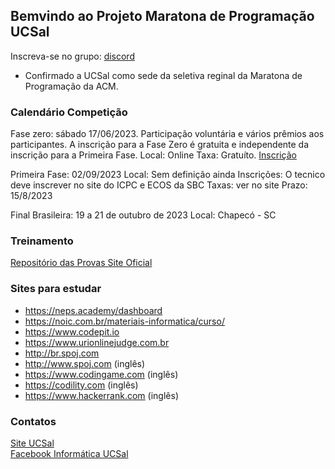 ## Bemvindo ao Projeto Maratona de Programação UCSal

Inscreva-se no grupo: [discord](https://discord.gg/NJ9xRDfWb3)

- Confirmado a UCSal como sede da seletiva reginal da Maratona de Programação da ACM.

### Calendário Competição

Fase zero: sábado 17/06/2023.
Participação voluntária e vários prêmios aos participantes. A inscrição para a Fase Zero é gratuita e independente da inscrição para a Primeira Fase.
Local: Online
Taxa: Gratuíto.
[Inscrição](https://forms.gle/Tdf8WxAcwaaoksg47)

Primeira Fase: 02/09/2023
Local: Sem definição ainda
Inscrições: O tecnico deve inscrever no site do ICPC e ECOS da SBC
Taxas: ver no site
Prazo: 15/8/2023

Final Brasileira: 19 a 21 de outubro de 2023
Local: Chapecó - SC
### Treinamento

[Repositório das Provas ](https://github.com/ucsal/competicoes)
[Site Oficial](http://maratona.sbc.org.br/)   

### Sites para estudar
- https://neps.academy/dashboard
- https://noic.com.br/materiais-informatica/curso/
- https://www.codepit.io
- https://www.urionlinejudge.com.br
- http://br.spoj.com
- http://www.spoj.com (inglês)
- https://www.codingame.com (inglês)
- https://codility.com (inglês)
- https://www.hackerrank.com (inglês)

### Contatos
[Site UCSal](http://www.ucsal.br)   
[Facebook Informática UCSal](https://www.facebook.com/infoucsal/)   

